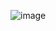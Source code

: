 ![image](https://user-images.githubusercontent.com/44044134/83903251-bf9fa600-a798-11ea-9af8-08622edff041.png)
